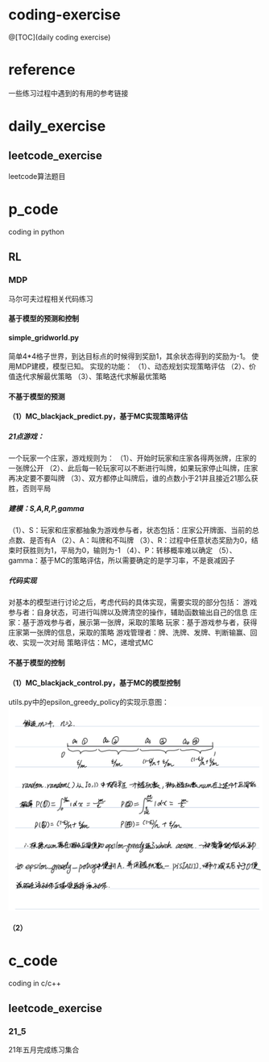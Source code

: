 # coding-exercise
@[TOC](daily coding exercise)
# reference
一些练习过程中遇到的有用的参考链接
# daily_exercise
## leetcode_exercise
leetcode算法题目
# p_code
coding in python
## RL
### MDP
马尔可夫过程相关代码练习
#### 基于模型的预测和控制
#### simple_gridworld.py
简单4*4格子世界，到达目标点的时候得到奖励1，其余状态得到的奖励为-1。
使用MDP建模，模型已知。
实现的功能：
（1）、动态规划实现策略评估
（2）、价值迭代求解最优策略
（3）、策略迭代求解最优策略

#### 不基于模型的预测
#### （1）MC_blackjack_predict.py，基于MC实现策略评估
##### 21点游戏：
一个玩家一个庄家，游戏规则为：
（1）、开始时玩家和庄家各得两张牌，庄家的一张牌公开
（2）、此后每一轮玩家可以不断进行叫牌，如果玩家停止叫牌，庄家再决定要不要叫牌
（3）、双方都停止叫牌后，谁的点数小于21并且接近21那么获胜，否则平局
##### 建模：S,A,R,P,gamma
（1）、S：玩家和庄家都抽象为游戏参与者，状态包括：庄家公开牌面、当前的总点数、是否有A
（2）、A：叫牌和不叫牌
（3）、R：过程中任意状态奖励为0，结束时获胜则为1，平局为0，输则为-1
（4）、P：转移概率难以确定
（5）、gamma：基于MC的策略评估，所以需要确定的是学习率，不是衰减因子
##### 代码实现
对基本的模型进行讨论之后，考虑代码的具体实现，需要实现的部分包括：
游戏参与者：自身状态，可进行叫牌以及牌清空的操作，辅助函数输出自己的信息
庄家：基于游戏参与者，展示第一张牌，采取的策略
玩家：基于游戏参与者，获得庄家第一张牌的信息，采取的策略
游戏管理者：牌、洗牌、发牌、判断输赢、回收、实现一次对局
策略评估：MC，递增式MC

#### 不基于模型的控制
#### （1）MC_blackjack_control.py，基于MC的模型控制
utils.py中的epsilon_greedy_policy的实现示意图：
![Image](https://github.com/MonaHe123/coding-exercise/blob/main/picture/IMG_E1226.JPG)
#### （2）


# c_code
coding in c/c++
## leetcode_exercise
### 21_5
21年五月完成练习集合
